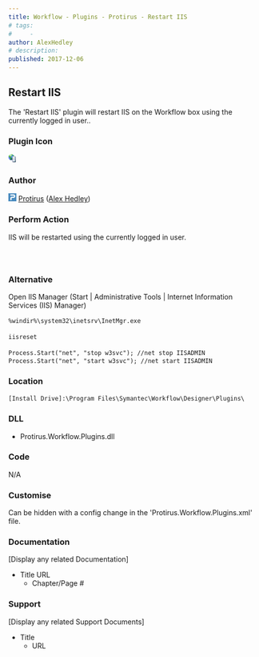 ```yaml
---
title: Workflow - Plugins - Protirus - Restart IIS
# tags:
#     - 
author: AlexHedley
# description: 
published: 2017-12-06
---
```


## Restart IIS
  
The 'Restart IIS' plugin will restart IIS on the Workflow box using the currently logged in user..

### Plugin Icon
  
![WebServer](images\WebServer.png)
  
### Author
  
![Protirus 0](images\Protirus_0.png) [Protirus](https://www.protirus.com) ([Alex Hedley](https://www.symantec.com/connect/user/alexhedley))

### Perform Action
  
IIS will be restarted using the currently logged in user.
  
###  
  
### Alternative
  
Open IIS Manager (Start | Administrative Tools | Internet Information Services (IIS) Manager)

    %windir%\system32\inetsrv\InetMgr.exe

    iisreset

    Process.Start("net", "stop w3svc"); //net stop IISADMIN
    Process.Start("net", "start w3svc"); //net start IISADMIN

### Location

    [Install Drive]:\Program Files\Symantec\Workflow\Designer\Plugins\

### DLL
  
- Protirus.Workflow.Plugins.dll

### Code
  
N/A

### Customise
  
Can be hidden with a config change in the 'Protirus.Workflow.Plugins.xml' file.

### Documentation
  
[Display any related Documentation]

- Title URL
    - Chapter/Page #

### Support
  
[Display any related Support Documents]

- Title
    - URL
